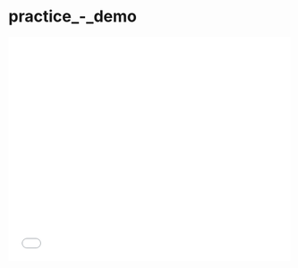 # practice_-_demo


<iframe src="[https://www.slideshare.net/slideshow/embed_code/SLIDESHARE_ID](https://docs.google.com/presentation/d/e/2PACX-1vRDN4F4IcYvZY7zb3L-9NMkzlOXmRfgUhigt_ErBMvKzVlta5Buhc_IP4ZfG-marFk8uNg_j_VrhaYi/embed?start=false&loop=false&delayms=2000)https://docs.google.com/presentation/d/e/2PACX-1vRDN4F4IcYvZY7zb3L-9NMkzlOXmRfgUhigt_ErBMvKzVlta5Buhc_IP4ZfG-marFk8uNg_j_VrhaYi/embed?start=false&loop=false&delayms=2000" width="100%" height="400px" frameborder="0" marginwidth="0" marginheight="0" scrolling="no"></iframe>
